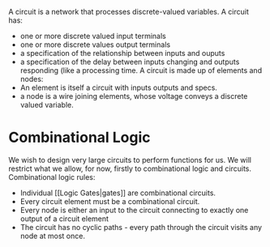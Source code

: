 
A circuit is a network that processes discrete-valued variables.
A circuit has:
- one or more discrete valued input terminals
- one or more discrete values output terminals
- a specification of the relationship between inputs and ouputs
- a specification of the delay between inputs changing and outputs responding (like a processing time.
A circuit is made up of elements and nodes:
- An element is itself a circuit with inputs outputs and specs.
- a node is a wire joining elements, whose voltage conveys a discrete valued variable.

# Combinational Logic
We wish to design very large circuits to perform functions for us. We will restrict what we allow, for now, firstly to combinational logic and circuits. Combinational logic rules:
- Individual [[Logic Gates|gates]] are combinational circuits.
- Every circuit element must be a combinational circuit.
- Every node is either an input to the circuit connecting to exactly one output of a circuit element
- The circuit has no cyclic paths - every path through the circuit visits any node at most once.
